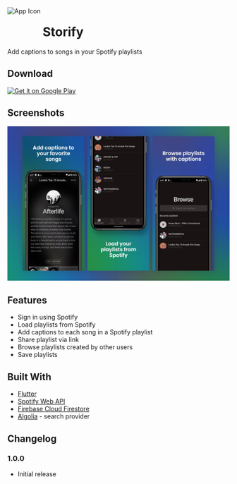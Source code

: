 <img align="left" width="80" height="80" src="https://github.com/gyeongmin-lee/Storify/blob/master/images/logo.png" alt="App Icon">

# Storify

Add captions to songs in your Spotify playlists

## Download
<a href='https://play.google.com/store/apps/details?id=com.minlee.storify'><img alt='Get it on Google Play' src='https://play.google.com/intl/en_us/badges/images/generic/en_badge_web_generic.png' width="170"/></a>

## Screenshots
<img alt='Screenshot 1' src='https://github.com/gyeongmin-lee/Storify/blob/master/screenshots/storify_project.jpg'/>

## Features
- Sign in using Spotify 
- Load playlists from Spotify
- Add captions to each song in a Spotify playlist
- Share playlist via link
- Browse playlists created by other users
- Save playlists

## Built With
- [Flutter](https://flutter.dev/)
- [Spotify Web API](https://developer.spotify.com/documentation/web-api/)
- [Firebase Cloud Firestore](https://firebase.google.com/)
- [Algolia](https://www.algolia.com/) - search provider

## Changelog

### 1.0.0
- Initial release
